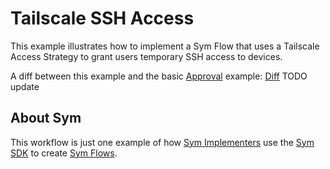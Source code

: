 # Tailscale SSH Access

This example illustrates how to implement a Sym Flow that uses a Tailscale Access Strategy to grant users temporary SSH access to devices.

A diff between this example and the basic [Approval](../approvals) example: [Diff](https://github.com/symopsio/quickstarts/compare/9f6aedea...2232a9f) TODO update

## About Sym

This workflow is just one example of how [Sym Implementers](https://docs.symops.com/docs/sym-for-implementers) use the [Sym SDK](https://docs.symops.com/docs) to create [Sym Flows](https://docs.symops.com/docs/flows).
